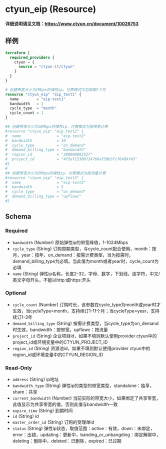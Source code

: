 # ctyun_eip (Resource)
**详细说明请见文档：https://www.ctyun.cn/document/10026753**



## 样例

```terraform
terraform {
  required_providers {
    ctyun = {
      source = "ctyun-it/ctyun"
    }
  }
}

# 创建带宽大小为1Mbps的弹性ip，付费模式为包周期1个月
resource "ctyun_eip" "eip_test1" {
  name        = "eip-test1"
  bandwidth   = 1
  cycle_type  = "month"
  cycle_count = 1
}

## 创建带宽大小为10Mbps的弹性ip，付费模式为按带宽计费
#resource "ctyun_eip" "eip_test2" {
#  name                = "eip-test2"
#  bandwidth           = 10
#  cycle_type          = "on_demand"
#  demand_billing_type = "bandwidth"
#  region_id           = "200000002527"
#  project_id          = "4f5ef15300724760af59b37cf6409f45"
#}
#
## 创建带宽大小为5Mbps的弹性ip，付费模式为按流量计费
#resource "ctyun_eip" "eip_test3" {
#  name                = "eip-test3"
#  bandwidth           = 5
#  cycle_type          = "on_demand"
#  demand_billing_type = "upflowc"
#}
```

<!-- schema generated by tfplugindocs -->
## Schema

### Required

- `bandwidth` (Number) 原始弹性ip的带宽峰值，1-1024Mbps
- `cycle_type` (String) 订购周期类型，与cycle_count配合使用，month：按月，year：按年，on_demand：按需计费类型，当为按需时，demand_billing_type为必填。当此值为month或者year时，cycle_count为必填
- `name` (String) 弹性ip名称。长度2-32，字母、数字，下划线，连字符，中文/英文字母开头，不能以http:或https:开头

### Optional

- `cycle_count` (Number) 订购时长，该参数在cycle_type为month或year时才生效，当cycleType=month，支持续订1-11个月；当cycleType=year，支持续订1-3年
- `demand_billing_type` (String) 按需计费类型，当cycle_type为on_demand时生效，bandwidth：按带宽，upflowc：按流量
- `project_id` (String) 企业项目id，如果不填则默认使用provider ctyun中的project_id或环境变量中的CTYUN_PROJECT_ID
- `region_id` (String) 资源池id，如果不填则默认使用provider ctyun中的region_id或环境变量中的CTYUN_REGION_ID

### Read-Only

- `address` (String) ip地址
- `bandwidth_type` (String) 弹性ip的类型的带宽类型，standalone：独享，share：共享
- `current_bandwidth` (Number) 当前实际的带宽大小，如果绑定了共享带宽，此值显示为共享带宽的值，否则此值与bandwidth一致
- `expire_time` (String) 到期时间
- `id` (String) id
- `master_order_id` (String) 订购的受理单id
- `status` (String) 弹性ip状态，取值范围：active：有效，down：未绑定，error：出错，updating：更新中，banding_or_unbangding：绑定解绑中，deleting：删除中，deleted：已删除，expired：已过期